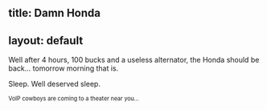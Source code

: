 title: Damn Honda
---
layout: default
---

Well after 4 hours, 100 bucks and a useless alternator, the Honda should be
back... tomorrow morning that is.

Sleep.  Well deserved sleep.

<p style="font-size: 80%">VoIP cowboys are coming to a theater near you...</p>

